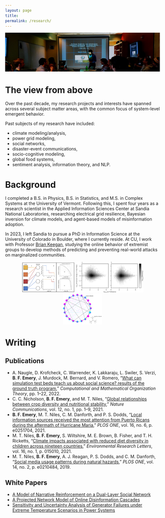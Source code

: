 ```yaml
---
layout: page
title: 
permalink: /research/
---
```


![photo](images/defense-banner.jpeg)

# The view from above

Over the past decade, my research projects and interests have spanned across several subject matter areas, with the common focus of system-level emergent behavior. 

Past subjects of my research have included:
- climate modeling/analysis,
- power grid modeling,
- social networks,
- disaster-event communications,
- socio-cognitive modeling,
- global food systems,
- sentiment analysis, information theory, and NLP.

# Background 

I completed a B.S. in Physics, B.S. in Statistics, and M.S. in Complex Systems at the University of Vermont. Following this, I spent four years as a research scientist in the Applied Information Sciences Center at Sandia National Laboratories, researching electrical grid resilience, Bayesian inversion for climate models, and agent-based models of misinformation adoption.

In 2023, I left Sandia to pursue a PhD in Information Science at the University of Colorado in Boulder, where I currently reside. At CU, I work with Professor [Brian Keegan](https://www.brianckeegan.com/), studying the online behavior of extremist groups to develop methods of predicting and preventing real-world attacks on marginalized communities.

<p align="middle">
  <img src="https://raw.githubusercontent.com/dbemerydt/dbemerydt.github.io/master/images/resume-figs/1.png" height="100" />
  <img src="https://raw.githubusercontent.com/dbemerydt/dbemerydt.github.io/master/images/resume-figs/6.png" height="100" /> 
  <img src="https://raw.githubusercontent.com/dbemerydt/dbemerydt.github.io/master/images/resume-figs/7.png" height="100" />
</p>

# Writing
## Publications 

- A. Naugle, D. Krofcheck, C. Warrender, K. Lakkaraju, L. Swiler, S. Verzi, **B. F. Emery**, J. Murdock, M. Bernard, and V. Romero, “[What can simulation test beds teach us about social science? results of the ground truth program](https://link.springer.com/article/10.1007/s10588-021-09349-6),” *Computational and Mathematical Organization Theory*, pp. 1–22, 2022.
- C. C. Nicholson, **B. F. Emery**, and M. T. Niles, “[Global relationships between crop diversity and nutritional stability](https://www.nature.com/articles/s41467-021-25615-2),” *Nature Communications*, vol. 12, no. 1, pp. 1–9, 2021.
- **B. F. Emery**, M. T. Niles, C. M. Danforth, and P. S. Dodds, “[Local information sources received the most attention from Puerto Ricans during the aftermath of Hurricane Maria](https://journals.plos.org/plosone/article?id=10.1371/journal.pone.0251704),” *PLOS ONE*, vol. 16, no. 6, p. e0251704, 2021.
- M. T. Niles, **B. F. Emery**, S. Wiltshire, M. E. Brown, B. Fisher, and T. H. Ricketts, “[Climate impacts associated with reduced diet diversity in children across nineteen countries](https://iopscience.iop.org/article/10.1088/1748-9326/abd0ab),” *Environmental Research Letters*, vol. 16, no. 1, p. 015010, 2021.
- M. T. Niles, **B. F. Emery**, A. J. Reagan, P. S. Dodds, and C. M. Danforth, “[Social media usage patterns during natural hazards](https://journals.plos.org/plosone/article?id=10.1371/journal.pone.0210484),” *PLOS ONE*, vol. 14, no. 2, p. e0210484, 2019.


## White Papers

- [A Model of Narrative Reinforcement on a Dual-Layer Social Network](https://www.osti.gov/biblio/1894003/)
- [A Projected Network Model of Online Disinformation Cascades](https://www.osti.gov/biblio/1822318/)
- [Sensitivity and Uncertainty Analysis of Generator Failures under Extreme Temperature Scenarios in Power Systems](https://www.osti.gov/biblio/1808746/)



<!-- Benjamin Freixas Emery is a first-year PhD student in the Information Science Department at CU Boulder. His research, advised by Brian Keegan, surrounds the flow of conspiratorial misinformation, the strategies used to spread such misinformation and the prediction of action based on it. 

Before beginning his degree at CU, Ben completed bachelors’ degrees in physics and statistics as well as an MS in Complex Systems at the University of Vermont. He also spent four years as a multidisciplinary research scientist at Sandia National Labs. -->